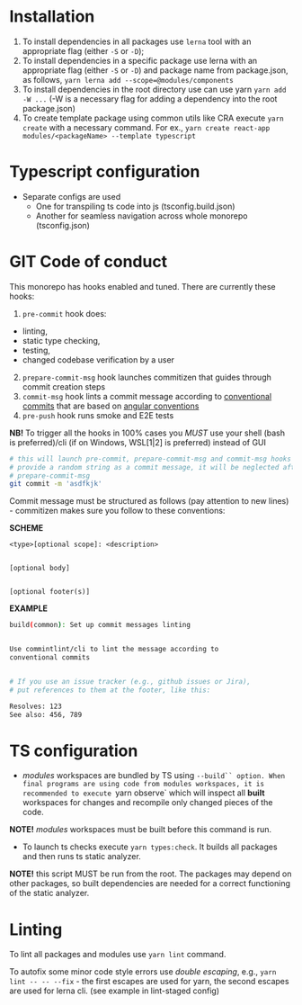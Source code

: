 # Installation

1. To install dependencies in all packages use `lerna` tool with an appropriate
flag (either `-S` or `-D`);
2. To install dependencies in a specific package use lerna with an appropriate
flag (either `-S` or `-D`) and package name from package.json, as follows,
`yarn lerna add --scope=@modules/components`
3. To install dependencies in the root directory use can use yarn
`yarn add -W ...` (-W is a necessary flag for adding a dependency 
into the root package.json)
4. To create template package using common utils like CRA execute 
`yarn create` with a necessary command. For ex.,
`yarn create react-app modules/<packageName> --template typescript`

# Typescript configuration
- Separate configs are used
  - One for transpiling ts code into js (tsconfig.build.json)
  - Another for seamless navigation across whole monorepo (tsconfig.json)

# GIT Code of conduct

This monorepo has hooks enabled and tuned. There are currently these hooks:
1. `pre-commit` hook does:
  - linting, 
  - static type checking, 
  - testing,
  - changed codebase verification by a user
2. `prepare-commit-msg` hook launches commitizen that guides through 
commit creation steps
3. `commit-msg` hook lints a commit message
according to [conventional commits](https://www.conventionalcommits.org/en/v1.0.0/)
that are based on
[angular conventions](https://github.com/angular/angular/blob/22b96b9/CONTRIBUTING.md#type)
4. `pre-push` hook runs smoke and E2E tests

**NB!** To trigger all the hooks in 100% cases you *MUST* use
your shell (bash is preferred)/cli (if on Windows, WSL[1|2] is preferred) 
instead of GUI

```sh
# this will launch pre-commit, prepare-commit-msg and commit-msg hooks
# provide a random string as a commit message, it will be neglected after 
# prepare-commit-msg
git commit -m 'asdfkjk'
```

Commit message must be structured as follows (pay attention to new lines) -
commitizen makes sure you follow to these conventions:


**SCHEME**
```
<type>[optional scope]: <description>


[optional body]


[optional footer(s)]
```


**EXAMPLE**
```sh
build(common): Set up commit messages linting


Use commintlint/cli to lint the message according to
conventional commits 


# If you use an issue tracker (e.g., github issues or Jira),
# put references to them at the footer, like this:

Resolves: 123
See also: 456, 789
```

# TS configuration

- *modules* workspaces are bundled by TS using `--build`` option.
When final programs are using code from modules workspaces, it is recommended to
execute `yarn observe` which will inspect all **built** workspaces for changes 
and recompile only changed pieces of the code.


**NOTE!** *modules* workspaces must be built before this command is run.


- To launch ts checks execute `yarn types:check`. It builds all packages
and then runs ts static analyzer.


**NOTE!** this script MUST be run from the root. The packages may depend on 
other packages, so built dependencies are needed for a correct functioning of
the static analyzer.



# Linting

To lint all packages and modules use `yarn lint` command.


To autofix some minor code style errors use *double escaping*, 
e.g., `yarn lint -- -- --fix` - the first escapes are used for yarn,
the second escapes are used for lerna cli. (see example in lint-staged config)


